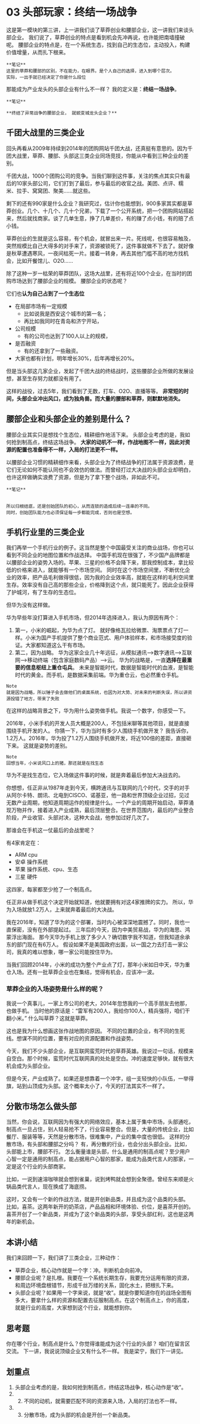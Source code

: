 # 03 头部玩家：终结一场战争

这是第一模块的第三讲，上一讲我们谈了草莽创业和腰部企业，这一讲我们来谈头部企业。
我们说了，草莽创业的特点是看到机会先冲再说，也许能把南墙撞破呢。
腰部企业的特点是，在一个系统生态，找到自己的生态位，主动投入，构建价值增量，从而扎下根来。

```Note
**笔记**
这里的草莽和腰部的区别，不在能力，在眼界。是个人自己的选择，进入到哪个层次。
实际，一出手就已经决定了你是什么段位
```

那能成为产业龙头的头部企业有什么不一样？
我的定义是：**终结一场战争**。

```Note
**笔记**

**终结了异常战争的腰部企业， 就蜕变城龙头企业？**

```

## 千团大战里的三类企业

回头再看从2009年持续到2014年的团购网站千团大战，还真挺有意思的。因为千团大战里，草莽、腰部、头部这三类企业同场竞技，你能从中看到三种企业的差别。

千团大战，1000个团购公司的竞争。当我们聊到这件事，关注的焦点其实只有最后的10家头部公司，它们打到了最后，参与最后的收官之战。美团、点评、糯米、拉手、窝窝团、聚美……就这些。

剩下的还有990家是什么企业？我研究过，估计你也能想到，900多家其实都是草莽创业。几个、十几个、几十个兄弟，下载了一个公开系统，把一个团购网站搭起来，然后就找商家。谈了几单生意，挣了几单差价，有的赚了点小钱，有的赔了点小钱。

草莽创业的生就是这么容易，有个机会，就冒出来一片。死线呢，也很容易触及，突然规模比自己大得多的对手来了，资源被锁死了，这件事就做不下去了。就好像是秋草遭遇寒风，一夜间枯死一片。接着一转身，再去其他门槛不高的地方找机会，比如开餐馆儿、O2O……

除了这种一岁一枯荣的草莽团队，这场大战里，还有将近100个企业，在当时的团购市场达到了腰部企业的规模。
腰部企业的状态呢？

它们也**认为自己占到了一个生态位**

- 在局部市场有一定规模
  - 比如说我是西安这个城市的第一名；
  - 再比如我同时在青岛和济宁开站，
- 公司规模
  - 有的公司也达到了100人以上的规模，
- 是否融资
  - 有的还拿到了一些融资。
- 大家也都有计划，明年增长30%，后年再增长20%。

但是当头部这几家企业，发起了千团大战的终结战时，这些腰部企业所做的发展设想，甚至生存努力就都没有用了。

这样的战役，过去5年，我们看到了无数，打车、O2O、直播等等。
**非常短的时间，头部企业冲出风口，成为独角兽。而大量的腰部和草莽，则默默地消失。**

## 腰部企业和头部企业的差别是什么？

腰部企业其实只是想找个生态位，精耕细作地活下来。
头部企业考虑的是，我如何抢到制高点，终结这场战争。
**大家的动机不一样，作战地图不一样，因此对资源的配置也准备得不一样，入局的打法更不一样。**

以腰部企业习惯的精耕细作来看，头部企业为了终结战争的打法属于资源浪费，是它们无论如何不能认同也不会效仿的做法。而曾经打过大决战的头部企业却明白，也许这样做确实浪费了资源，但是为了拿下整个战场，非如此不可。


```Note
**笔记**


所以归根结底，还是创始团队的初心，从而连锁的造成后续一连串的不同。
同时，创始团队能力也必须保证每一步都能完成，否则也是空想。
```

## 手机行业里的三类企业

我们再举一个手机行业的例子。这当然是整个中国最受关注的商业战场，你也可以看到不同企业的地图位置和作战选择。
中国手机现在很强了，不少国产品牌都是以腰部企业的姿势入场的。苹果、三星的价格不会降下来，那我控制成本，拿比较低的价格来进入，就能够有一个市场空间。
同时在这个市场空间里，不断优化企业的效率，把产品毛利做得很低，因为我的企业效率高，就能在这样的毛利空间里生存。效率没有自己高的那些企业，价格降到这个点，就只能死了。因此企业获得了护城河，有了生存的生态位。

但华为没有这样做。

华为早些年没打算进入手机市场，但2014年选择进入，我认为原因有两个：

1. 第一，小米的崛起，为华为点了灯。
   就好像格瓦拉给微票、淘票票点了灯一样。小米为国产手机提供了整个商业范式、用户体验样本，和市场接受度的验证。大家都知道这么干有市场。
2. 第二，因为战略。
   华为这家企业几十年远征，从模拟通讯-->数字通讯-->互联网-->移动终端（包含家庭数码产品）-->云。
   华为的战略是，一直**选择在最重要的信息枢纽上重仓屯兵**。
   未来是智能时代，数据是智能时代的血液，是智能时代的黄金。而手机，是数据采集前端。华为重仓云，也必然重仓手机。

```Note
Note
就是因为战略，所以锤子会去做他们的桌面系统，也因为对大势、对未来的判断失误，所以讲资源投错了地方，带来了失败

```

在这样的战略背景之下，华为用什么姿势做手机。我说一个数字，你感受一下。

2016年，小米手机的开发人员大概是200人，不包括米聊等其他项目，就是直接围绕手机开发的人。
你猜一下，华为当时有多少人围绕手机做开发？
我告诉你，1.2万人。2016年，华为投了1.2万人围绕手机做开发，将近100倍的差距，直接砸下来。
这就是姿势的差别。

```Note
Note
回想当年，小米说风口上的猪，那还就是在找生态

```

华为不是找生态位，它入场做这件事的时候，就是奔着最后参加大决战去的。

你想想，任正非从1987年走到今天，横跨通讯与互联网的几个时代，交手的对手从阿尔卡特、朗讯、北电到CISCO、诺基亚，他一路和世界顶级企业过招，见过无数产业周期，他知道周期运作的规律是什么。一个产业的周期开始启动，草莽涌现万物并作，接着进入产业成熟，最后顶层整合。在世界范围内，最后的产业整合阶段，产业收官、头部对决，这种大会战，他参加过好几次了。

那谁会在手机这一仗最后的会战里呢？

有4家肯定在：

- ARM  cpu
- 安卓  操作系统
- 苹果  操作系统、cpu、生态
- 三星  硬件
  
这四家，每家都至少抢了一个制高点。

任正非从做手机这个决定开始就知道，他就要拥有对这4家推牌的实力。
所以，华为入场就放1.2万人，上来就奔着最后的大决战。

我在2016年，知道了华为的这个部署，当时内心被深深地震撼了。同时，我也一直保密，没有在外部提起过。
三年后的今天，因为中美贸易战，华为的海思、鸿蒙浮出海面。
那今天华为手机上放了多少人？确切数字我不知道，但我知道余承东的部门现在有6万人。
假设如果不是美国政府出面，以一国之力去打击一家公司，我真的难以想象，哪一家公司能按住华为。

当我们回顾2014年，小米的成功为整个产业点了灯，那年小米如日中天，华为重仓入场。还有一批草莽企业也在集结，觉得有机会，应该冲一波。

### 草莽企业的入场姿势是什么样的呢？

我说一个真事儿，一家上市公司的老大，2014年忽悠我的一个高手朋友去他那，也做手机。
当时他的原话是：“雷军有200人，我给你100人，精兵强将，咱们干翻小米。”
什么叫草莽？这就是草莽。

这也是我为什么想画这张作战地图的原因。
不同的位置的企业，有不同的生死线。想谋不同的位置，要有对应的资源配置和作战姿势。

今天，我们不少头部企业，是互联网蛮荒时代的草莽英雄。我说过一句话，规模来自空白。那个时候，蛮荒时代互联网真的处处是空白。冲的速度足够快，就有很大机会成为头部企业。

但是今天，产业成熟了。如果还是想靠着一个冲字，组一支轻快的小队伍，一举得旗，站到山顶成为头部。这个概率太小了，今天的打法其实不一样了。

## 分散市场怎么做头部

当然，你会说，互联网因为有强大的网络效应，基本上属于集中市场，头部通吃，制高点一旦占住，别人轻易抢不了，行业容易整合。但是，大量的传统企业，比如餐厅、服装等等，天然是分散市场，很难集中，产业的集中度也很低。
这样的分散市场，有头部和腰部之分吗？
有，再分散的行业，也会分出头部企业。比如，头部能上市，腰部不行。
怎么衡量谁是头部，什么是通用的制高点呢？至少用户心智一定是通用的制高点，能占据用户心智的那家，能成为品类代言人的那家，一定是这个行业的头部商家。

比如，一说到速溶咖啡就会想到雀巢，说到烤鸭就会想到全聚德。曾经东来顺是火锅品类代言人，现在换成了海底捞。

这时，又会有一个新的作战方法，就是开创新品类，并且成为这个品类的头部。
比如，喜茶。这两年新开的奶茶店，产品品相和环境体验、价位，是喜茶开创的。
喜茶开创了一个新品类，并成为了这个新品类的头部，享受头部红利，这也是这两年的新机会。

## 本讲小结

我们来回顾一下，我们讲了三类企业，三种动作：

- 草莽企业，核心动作就是一个字：冲。判断机会向前冲。
- 腰部企业呢？是扎根。我要在一个系统长期生存，我要充分运用有限的资源，和周边环境盘根错节，形成千丝万缕的关系，固化水土，把根扎下来。
- 头部企业呢？如果用一个字来说，就是“收”。就是你要知道你在的战场全图有多大，要拿什么样的资源和配置去征服制高点。在这个制高点上，你的高度，就是行业的高度，大家想到这个行业，就能想到你。

## 思考题

你在哪个行业，制高点是什么？你觉得谁能成为这个行业的头部？
咱们在留言区交流。
下一讲，我说说顶级企业又有什么不一样。
我是梁宁，我们下一讲见。

## 划重点
1. 头部企业考虑的是，我如何抢到制高点，终结这场战争，核心动作是“收”。 
2. 2. 不同的动机，就需要匹配不同的资源来入场，入局的打法也不一样。 
3. 3. 分散市场，成为头部的机会是开创一个新品类。

